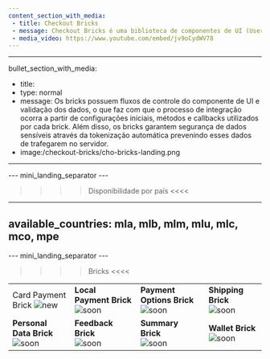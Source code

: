 ```yaml
---
content_section_with_media: 
 - title: Checkout Bricks
 - message: Checkout Bricks é uma biblioteca de componentes de UI (User interface) que tem como objetivo viabilizar uma integração client-side de forma modular por meio de estruturas configuráveis, seguras e com integração simplificada e unificada.
 - media_video: https://www.youtube.com/embed/jv9oCydWV78
---
```


---
bullet_section_with_media: 
 - title: 
 - type: normal
 - message: Os bricks possuem fluxos de controle do componente de UI e validação dos dados, o que faz com que o processo de integração ocorra a partir de configurações iniciais, métodos e callbacks utilizados por cada brick. Além disso, os bricks garantem segurança de dados sensíveis através da tokenização automática prevenindo esses dados de trafegarem no servidor.
 - image:/checkout-bricks/cho-bricks-landing.png
---

--- mini_landing_separator ---

>>>> Disponibilidade por país <<<<
---
available_countries: mla, mlb, mlm, mlu, mlc, mco, mpe
---

--- mini_landing_separator ---

>>>> Bricks <<<<

| | | | |
|---|---|---|---|
| Card Payment Brick ![new](checkout-bricks/new-button__PT.png) | **Local Payment Brick** ![soon](checkout-bricks/soon-button__PT.png) | **Payment Options Brick** ![soon](checkout-bricks/soon-button__PT.png) | **Shipping Brick** ![soon](checkout-bricks/soon-button__PT.png) |
| **Personal Data Brick** ![soon](checkout-bricks/soon-button__PT.png) | **Feedback Brick** <br> ![soon](checkout-bricks/soon-button__PT.png) | **Summary Brick** <br> ![soon](checkout-bricks/soon-button__PT.png) | **Wallet Brick** ![soon](checkout-bricks/soon-button__PT.png) |

<br>